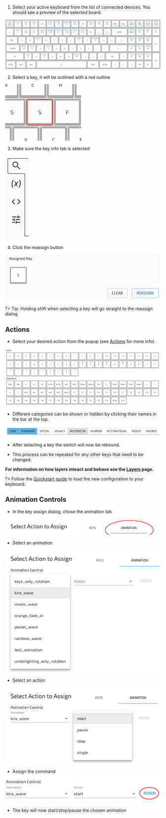 1. Select your active keyboard from the list of connected devices. You should see a preview of the selected board.

![keyoard](../images/Configurator/keymap.png)

2. Select a key, it will be outlined with a red outline

![key](../images/Configurator/key-select.png)

3. Make sure the key info tab is selected

![info](../images/Configurator/key-info.png)

4. Click the reassign button

![reassign](../images/Configurator/key-reassign.png)

?> Tip: Holding shift when selecting a key will go straight to the reassign dialog

## Actions

- Select your desired action from the popup (see [Actions](Configurator/Actions.md) for more info).

![action](../images/Configurator/key-action.png)

- Different categories can be shown or hidden by clicking their names in the bar at the top.

![groups](../images/Configurator/key-groups.png)

- After selecting a key the switch will now be rebound.

- This process can be repeated for any other keys that need to be changed.

**For information on how layers inteact and behave see the [Layers](Configurator/Layers.md) page.**

?> Follow the [Quickstart guide](Quickstart.md) to load the new configuration to your keyboard.

## Animation Controls

- In the key assign dialog, chose the animation tab

![animation](../images/Configurator/key-animation.png)

- Select an animation 

![name](../images/Configurator/animation-name.png)

- Select an action 

![controls](../images/Configurator/animation-controls.png)

- Assign the command 

![add](../images/Configurator/animation-add.png)

- The key will now start/stop/pause the chosen animation

